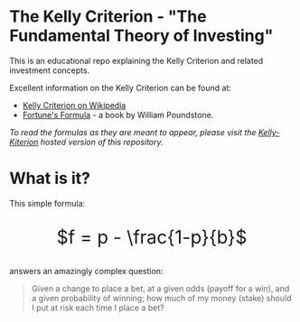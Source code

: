 # The Kelly Criterion - "The Fundamental Theory of Investing"

This is an educational repo explaining the Kelly Criterion and related
investment concepts.

Excellent information on the Kelly Criterion can be found at:

- [Kelly Criterion on Wikipedia](https://en.wikipedia.org/wiki/Kelly_criterion)
- [Fortune's Formula](https://archive.org/details/fortunesformulau00poun/page/n3/mode/2up) - a book by William Poundstone.

*To read the formulas as they are meant to appear, please visit the
[Kelly-Kiterion](http://mckoss.com/kelly-criterion/) hosted version
of this repository.*

# What is it?

This simple formula:

<div style="text-align: center; font-size: 2rem;">

$f = p - \frac{1-p}{b}$

</div>

answers an amazingly complex question:

> Given a change to place a bet, at a given odds (payoff for a win), and a given
> probability of winning; how much of my money (stake) should I put at risk
> each time I place a bet?

<script src="https://polyfill.io/v3/polyfill.min.js?features=es6"></script>
<script id="MathJax-script" async src="https://cdn.jsdelivr.net/npm/mathjax@3/es5/tex-mml-chtml.js"></script>
